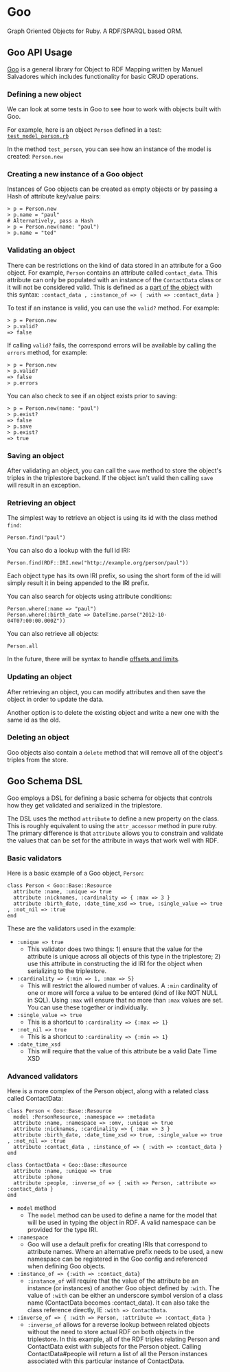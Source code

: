 # Goo

Graph Oriented Objects for Ruby. A RDF/SPARQL based ORM.

## Goo API Usage

[Goo](https://github.com/ncbo/goo) is a general library for Object to RDF Mapping written by Manuel Salvadores which includes functionality for basic CRUD operations.

### Defining a new object
We can look at some tests in Goo to see how to work with objects built with Goo.

For example, here is an object `Person` defined in a test: [`test_model_person.rb`](https://github.com/ncbo/goo/blob/master/test/test_model_person.rb)

In the method `test_person`, you can see how an instance of the model is created: `Person.new`

### Creating a new instance of a Goo object
Instances of Goo objects can be created as empty objects or by passing a Hash of attribute key/value pairs:

    > p = Person.new
    > p.name = "paul"
    # Alternatively, pass a Hash
    > p = Person.new(name: "paul")
    > p.name = "ted"

### Validating an object
There can be restrictions on the kind of data stored in an attribute for a Goo object. For example, `Person` contains an attribute called `contact_data`. This attribute can only be populated with an instance of the `ContactData` class or it will not be considered valid. This is defined as a [part of the object](https://github.com/ncbo/goo/blob/master/test/test_model_person.rb#L33) with this syntax:
`:contact_data , :instance_of => { :with => :contact_data }`

To test if an instance is valid, you can use the `valid?` method. For example:

    > p = Person.new
    > p.valid?
    => false

If calling `valid?` fails, the correspond errors will be available by calling the `errors` method, for example:

    > p = Person.new
    > p.valid?
    => false
    > p.errors

You can also check to see if an object exists prior to saving:

    > p = Person.new(name: "paul")
    > p.exist?
    => false
    > p.save
    > p.exist?
    => true

### Saving an object
After validating an object, you can call the `save` method to store the object's triples in the triplestore backend. If the object isn't valid then calling `save` will result in an exception.

### Retrieving an object
The simplest way to retrieve an object is using its id with the class method `find`:

`Person.find("paul")`

You can also do a lookup with the full id IRI:

`Person.find(RDF::IRI.new("http://example.org/person/paul"))`

Each object type has its own IRI prefix, so using the short form of the id will simply result it in being appended to the IRI prefix.

You can also search for objects using attribute conditions:

    Person.where(:name => "paul")
    Person.where(:birth_date => DateTime.parse("2012-10-04T07:00:00.000Z"))

You can also retrieve all objects:

`Person.all`

In the future, there will be syntax to handle [offsets and limits](https://github.com/ncbo/goo/issues/26).

### Updating an object
After retrieving an object, you can modify attributes and then save the object in order to update the data.

Another option is to delete the existing object and write a new one with the same id as the old.

### Deleting an object
Goo objects also contain a `delete` method that will remove all of the object's triples from the store.

## Goo Schema DSL

Goo employs a DSL for defining a basic schema for objects that controls how they get validated and serialized in the triplestore.

The DSL uses the method `attribute` to define a new property on the class. This is roughly equivalent to using the `attr_accessor` method in pure ruby. The primary difference is that `attribute` allows you to constrain and validate the values that can be set for the attribute in ways that work well with RDF.

### Basic validators
Here is a basic example of a Goo object, `Person`:

    class Person < Goo::Base::Resource
      attribute :name, :unique => true
      attribute :nicknames, :cardinality => { :max => 3 }
      attribute :birth_date, :date_time_xsd => true, :single_value => true , :not_nil => :true
    end

These are the validators used in the example:

- `:unique => true`
    - This validator does two things: 1) ensure that the value for the attribute is unique across all objects of this type in the triplestore; 2) use this attribute in constructing the id IRI for the object when serializing to the triplestore.
- `:cardinality => {:min => 1, :max => 5}`
    - This will restrict the allowed number of values. A `:min` cardinality of one or more will force a value to be entered (kind of like NOT NULL in SQL). Using `:max` will ensure that no more than `:max` values are set. You can use these together or individually.
- `:single_value => true`
    - This is a shortcut to `:cardinality => {:max => 1}`
- `:not_nil => true`
    - This is a shortcut to `:cardinality => {:min => 1}`
- `:date_time_xsd`
    - This will require that the value of this attribute be a valid Date Time XSD

### Advanced validators
Here is a more complex of the Person object, along with a related class called ContactData:

    class Person < Goo::Base::Resource
      model :PersonResource, :namespace => :metadata
      attribute :name, :namespace => :omv, :unique => true
      attribute :nicknames, :cardinality => { :max => 3 }
      attribute :birth_date, :date_time_xsd => true, :single_value => true , :not_nil => :true
      attribute :contact_data , :instance_of => { :with => :contact_data }
    end

    class ContactData < Goo::Base::Resource
      attribute :name, :unique => true
      attribute :phone
      attribute :people, :inverse_of => { :with => Person, :attribute => :contact_data }
    end

- `model` method
    - The `model` method can be used to define a name for the model that will be used in typing the object in RDF. A valid namespace can be provided for the type IRI.
- `:namespace`
    - Goo will use a default prefix for creating IRIs that correspond to attribute names. Where an alternative prefix needs to be used, a new namespace can be registered in the Goo config and referenced when defining Goo objects.
- `:instance_of => {:with => :contact_data}`
    - `:instance_of` will require that the value of the attribute be an instance (or instances) of  another Goo object defined by `:with`. The value of `:with` can be either an underscore symbol version of a class name (ContactData becomes :contact_data). It can also take the class reference directly, IE `:with => ContactData`.
- `:inverse_of => { :with => Person, :attribute => :contact_data }`
    - `:inverse_of` allows for a reverse lookup between related objects without the need to store actual RDF on both objects in the triplestore. In this example, all of the RDF triples relating Person and ContactData exist with subjects for the Person object. Calling ContactData#people will return a list of all the Person instances associated with this particular instance of ContactData.

